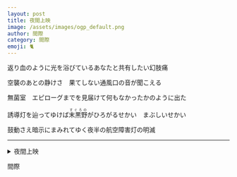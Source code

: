 ```yaml
---
layout: post
title: 夜間上映
image: /assets/images/ogp_default.png
author: 間際
category: 間際
emoji: 🐈
---
```


<div class="tanka-area"><div class="tanka">
<p>返り血のように光を浴びているあなたと共有したい幻肢痛</p>
<p>空襲のあとの静けさ　果てしない通風口の音が聞こえる</p>
<p>無菌室　エピローグまでを見届けて何もなかったかのように出た</p>
<p>誘導灯を辿ってゆけば<ruby>末黒野<rp>（</rp><rt>すぐろの</rt><rp>）</rp></ruby>がひろがるせかい　まぶしいせかい</p>
<p>鼓動さえ暗示にまみれてゆく夜半の航空障害灯の明滅</p></div></div>

---

<details><summary>夜間上映</summary>
返り血のように光を浴びているあなたと共有したい幻肢痛<br />
空襲のあとの静けさ　果てしない通風口の音が聞こえる<br />
無菌室　エピローグまでを見届けて何もなかったかのように出た<br />
誘導灯を辿ってゆけば<ruby>末黒野<rp>（</rp><rt>すぐろの</rt><rp>）</rp></ruby>がひろがるせかい　まぶしいせかい<br />
鼓動さえ暗示にまみれてゆく夜半の航空障害灯の明滅<br />
</details>

間際
